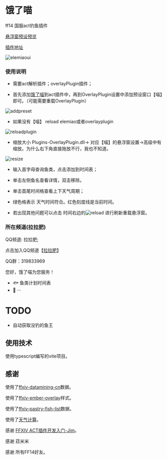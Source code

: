 # 饿了喵

ff14 国服act钓鱼插件

[悬浮窗预设预览](https://ffxiv.loli.monster/)

[插件地址](https://github.com/kokolokksk/ACT-P-CAT/releases/tag/0.0.1)

![elemiaoui](https://github.com/kokolokksk/fish-ffxiv-plugin/assets/12725100/cb3bd409-65b4-48ed-b4c9-ee0a6f8d8e34)

### 使用说明

- 需要act解析插件；overlayPlugin插件；

- 首先添加[饿了喵](https://github.com/kokolokksk/ACT-P-CAT/releases/tag/0.0.1)到act插件中，再到OverlayPlugin设置中添加预设窗口【喵】即可。（可能需要重载OverlayPlugin）

![addpreset](https://github.com/kokolokksk/fish-ffxiv-plugin/assets/12725100/09150c7f-4714-429f-a8d2-701ec19ecca4)

- 如果没有【喵】 reload elemiao或者overlayplugin

![reloadplugin](https://github.com/kokolokksk/fish-ffxiv-plugin/assets/12725100/8f3dd58d-7142-444a-a796-add82ae3c758)

- 缩放大小 Plugins-OverlayPlugin.dll-> 对应【喵】的悬浮窗设置->高级中有缩放。为什么右下角直接拖放不行，我也不知道。

![resize](https://github.com/kokolokksk/fish-ffxiv-plugin/assets/12725100/7fcf7b82-0b0f-411e-9c41-238ff2379b52)


- 输入首字母查询鱼类，点击添加到时间表；

- 单击左侧鱼名查看详情，双击移除。

- 单击首尾时间格查看上下天气周期；

- 绿色格表示 天气时间符合。红色刻度线是当前时间。

- 若出现其他问题可以点击 时间右边的![reload](https://github.com/kokolokksk/fish-ffxiv-plugin/assets/12725100/fcedacd7-9199-40bf-998e-2fcb8f063168)
进行刷新重载悬浮窗。
### 所在频道(拉拉肥)

QQ频道: 拉拉肥;

点击加入QQ频道【[拉拉肥](https://qun.qq.com/qqweb/qunpro/share?_wv=3&_wwv=128&appChannel=share&inviteCode=3XQuR&businessType=9&from=181074&biz=ka&shareSource=5)】

QQ群：319833969

您好，饿了喵为您服务！
- 🐟  鱼类计划时间表
- 👴  ···

# TODO
- 自动获取没钓的鱼王

## 使用技术
使用typescript编写的vite项目。

## 感谢
使用了[ffxiv-datamining-cn](https://github.com/thewakingsands/ffxiv-datamining-cn)数据。

使用了[ffxiv-ember-overlay](https://github.com/GoldenChrysus/ffxiv-ember-overlay)样式。

使用了[ffxiv-pastry-fish-list](https://github.com/CodeZWT/ffxiv-pastry-fish-list)数据。

使用了[天气计算](https://gist.github.com/zyzsdy/ecf41a4cc04e2f95839a72291a207347#file-ffxiv-weather-js-L456)。

感谢 [FFXIV ACT插件开发入门-Jim](https://www.lotlab.org/2022/02/06/ffxiv-act-plugin-development-introduce/)。

感谢 菈米米

感谢 所有FF14好友。
